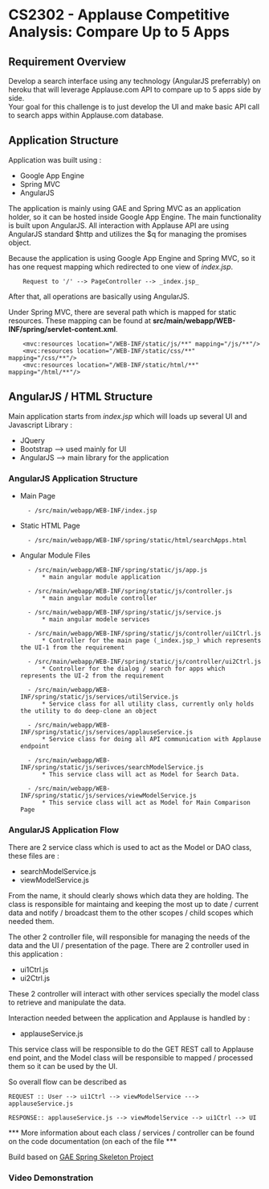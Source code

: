 # CS2302 - Applause Competitive Analysis: Compare Up to 5 Apps 

## Requirement Overview

Develop a search interface using any technology (AngularJS preferrably) 
on heroku that will leverage Applause.com API to compare up to 5 apps side by side.  
Your goal for this challenge is to just develop the UI and make basic API call to 
search apps within Applause.com database.

## Application Structure

Application was built using : 

* Google App Engine 
* Spring MVC
* AngularJS 

The application is mainly using GAE and Spring MVC as an application holder, so it
can be hosted inside Google App Engine. The main functionality is built upon AngularJS. 
All interaction with Applause API are using AngularJS standard $http and utilizes the $q
for managing the promises object. 

Because the application is using Google App Engine and Spring MVC, so it has one request 
mapping which redirected to one view of _index.jsp_.

        Request to '/' --> PageController --> _index.jsp_
    	
After that, all operations are basically using AngularJS. 

Under Spring MVC, there are several path which is mapped for static resources. These mapping can be found at __src/main/webapp/WEB-INF/spring/servlet-content.xml__. 

```
    <mvc:resources location="/WEB-INF/static/js/**" mapping="/js/**"/>
	<mvc:resources location="/WEB-INF/static/css/**" mapping="/css/**"/>
	<mvc:resources location="/WEB-INF/static/html/**" mapping="/html/**"/>
```


## AngularJS / HTML Structure

Main application starts from _index.jsp_ which will loads up several UI and Javascript Library :

* JQuery
* Bootstrap --> used mainly for UI
* AngularJS --> main library for the application

### AngularJS Application Structure 

* Main Page
		
        - /src/main/webapp/WEB-INF/index.jsp

* Static HTML Page
        
        - /src/main/webapp/WEB-INF/spring/static/html/searchApps.html
        
* Angular Module Files

        - /src/main/webapp/WEB-INF/spring/static/js/app.js 
            * main angular module application
            
        - /src/main/webapp/WEB-INF/spring/static/js/controller.js
            * main angular module controller
            
        - /src/main/webapp/WEB-INF/spring/static/js/service.js
            * main angular modele services
            
        - /src/main/webapp/WEB-INF/spring/static/js/controller/ui1Ctrl.js
            * Controller for the main page (_index.jsp_) which represents the UI-1 from the requirement
        
        - /src/main/webapp/WEB-INF/spring/static/js/controller/ui2Ctrl.js
            * Controller for the dialog / search for apps which represents the UI-2 from the requirement

        - /src/main/webapp/WEB-INF/spring/static/js/services/utilService.js
            * Service class for all utility class, currently only holds the utility to do deep-clone an object
            
        - /src/main/webapp/WEB-INF/spring/static/js/services/applauseService.js
            * Service class for doing all API communication with Applause endpoint
            
        - /src/main/webapp/WEB-INF/spring/static/js/serivces/searchModelService.js
            * This service class will act as Model for Search Data.
            
        - /src/main/webapp/WEB-INF/spring/static/js/services/viewModelService.js
            * This service class will act as Model for Main Comparison Page
            
### AngularJS Application Flow

There are 2 service class which is used to act as the Model or DAO class, these files are :

* searchModelService.js
* viewModelService.js

From the name, it should clearly shows which data they are holding. The class is responsible for maintaing and keeping the most up to date / current data and notify / broadcast them to the other scopes / child scopes which needed them. 

The other 2 controller file, will responsible for managing the needs of the data and the UI / presentation of the page. There are 2 controller used in this application : 

* ui1Ctrl.js
* ui2Ctrl.js


These 2 controller will interact with other services specially the model class to retrieve and manipulate the data. 

Interaction needed between the application and Applause is handled by :

* applauseService.js

This service class will be responsible to do the GET REST call to Applause end point, and the Model class will be responsible to mapped / processed them so it can be used by the UI. 

So overall flow can be described as 

```
REQUEST :: User --> ui1Ctrl --> viewModelService ---> applauseService.js

RESPONSE:: applauseService.js --> viewModelService --> ui1Ctrl --> UI
```


*** More information about each class / services / controller can be found on the code documentation (on each of the file ***

Build based on [GAE Spring Skeleton Project](https://github.com/smulyono/gaeskeleton)


### Video Demonstration


###





